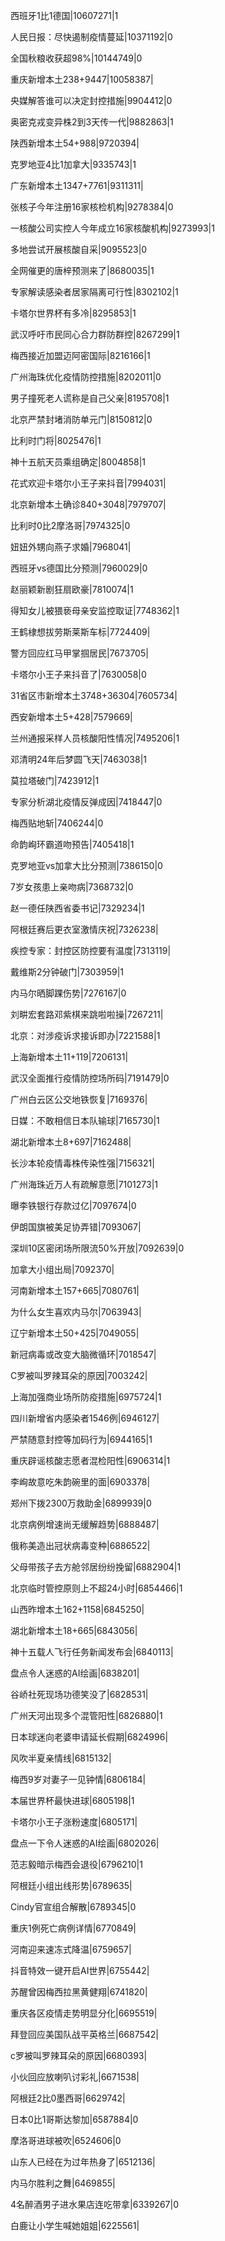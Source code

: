 西班牙1比1德国|10607271|1

人民日报：尽快遏制疫情蔓延|10371192|0

全国秋粮收获超98%|10144749|0

重庆新增本土238+9447|10058387|

央媒解答谁可以决定封控措施|9904412|0

奥密克戎变异株2到3天传一代|9882863|1

陕西新增本土54+988|9720394|

克罗地亚4比1加拿大|9335743|1

广东新增本土1347+7761|9311311|

张核子今年注册16家核检机构|9278384|0

一核酸公司实控人今年成立16家核酸机构|9273993|1

多地尝试开展核酸自采|9095523|0

全网催更的唐梓预测来了|8680035|1

专家解读感染者居家隔离可行性|8302102|1

卡塔尔世界杯有多冷|8295853|1

武汉呼吁市民同心合力群防群控|8267299|1

梅西接近加盟迈阿密国际|8216166|1

广州海珠优化疫情防控措施|8202011|0

男子撞死老人谎称是自己父亲|8195708|1

北京严禁封堵消防单元门|8150812|0

比利时门将|8025476|1

神十五航天员乘组确定|8004858|1

花式欢迎卡塔尔小王子来抖音|7994031|

北京新增本土确诊840+3048|7979707|

比利时0比2摩洛哥|7974325|0

妞妞外甥向燕子求婚|7968041|

西班牙vs德国比分预测|7960029|0

赵丽颖新剧狂扇欧豪|7810074|1

得知女儿被猥亵母亲安监控取证|7748362|1

王鹤棣想拔劳斯莱斯车标|7724409|

警方回应红马甲掌掴居民|7673705|

卡塔尔小王子来抖音了|7630058|0

31省区市新增本土3748+36304|7605734|

西安新增本土5+428|7579669|

兰州通报采样人员核酸阳性情况|7495206|1

邓清明24年后梦圆飞天|7463038|1

莫拉塔破门|7423912|1

专家分析湖北疫情反弹成因|7418447|0

梅西贴地斩|7406244|0

命韵峋环霸道吻预告|7405418|1

克罗地亚vs加拿大比分预测|7386150|0

7岁女孩患上亲吻病|7368732|0

赵一德任陕西省委书记|7329234|1

阿根廷赛后更衣室激情庆祝|7326238|

疾控专家：封控区防控要有温度|7313119|

戴维斯2分钟破门|7303959|1

内马尔晒脚踝伤势|7276167|0

刘畊宏套路邓紫棋来跳啦啦操|7267211|

北京：对涉疫诉求接诉即办|7221588|1

上海新增本土11+119|7206131|

武汉全面推行疫情防控场所码|7191479|0

广州白云区公交地铁恢复|7169376|

日媒：不敢相信日本队输球|7165730|1

湖北新增本土8+697|7162488|

长沙本轮疫情毒株传染性强|7156321|

广州海珠近万人有疏解意愿|7101273|1

曝李铁银行存款过亿|7097674|0

伊朗国旗被美足协弄错|7093067|

深圳10区密闭场所限流50%开放|7092639|0

加拿大小组出局|7092370|

河南新增本土157+665|7080761|

为什么女生喜欢内马尔|7063943|

辽宁新增本土50+425|7049055|

新冠病毒或改变大脑微循环|7018547|

C罗被叫罗辣耳朵的原因|7003242|

上海加强商业场所防疫措施|6975724|1

四川新增省内感染者1546例|6946127|

严禁随意封控等加码行为|6944165|1

重庆辟谣核酸志愿者混检阳性|6906314|1

李峋故意吃朱韵碗里的面|6903378|

郑州下拨2300万救助金|6899939|0

北京病例增速尚无缓解趋势|6888487|

俄称美造出冠状病毒变种|6886522|

父母带孩子去方舱邻居纷纷挽留|6882904|1

北京临时管控原则上不超24小时|6854466|1

山西昨增本土162+1158|6845250|

湖北新增本土18+665|6843056|

神十五载人飞行任务新闻发布会|6840113|

盘点令人迷惑的AI绘画|6838201|

谷峤社死现场功德笑没了|6828531|

广州天河出现多个混管阳性|6826880|1

日本球迷向老婆申请延长假期|6824996|

风吹半夏亲情线|6815132|

梅西9岁对妻子一见钟情|6806184|

本届世界杯最快进球|6805198|1

卡塔尔小王子涨粉速度|6805171|

盘点一下令人迷惑的AI绘画|6802026|

范志毅暗示梅西会退役|6796210|1

阿根廷小组出线形势|6789635|

Cindy官宣组合解散|6789345|0

重庆1例死亡病例详情|6770849|

河南迎来速冻式降温|6759657|

抖音特效一键开启AI世界|6755442|

苏醒曾因梅西拉黑黄健翔|6741820|

重庆各区疫情走势明显分化|6695519|

拜登回应美国队战平英格兰|6687542|

c罗被叫罗辣耳朵的原因|6680393|

小伙回应放喇叭讨彩礼|6671538|

阿根廷2比0墨西哥|6629742|

日本0比1哥斯达黎加|6587884|0

摩洛哥进球被吹|6524606|0

山东人已经在为过年热身了|6512136|

内马尔胜利之舞|6469855|

4名醉酒男子进水果店连吃带拿|6339267|0

白鹿让小学生喊她姐姐|6225561|

